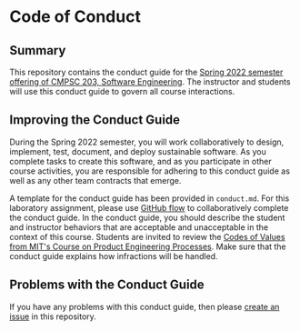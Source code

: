 # Code of Conduct

## Summary

This repository contains the conduct guide for the [Spring 2022 semester offering of CMPSC 203, Software Engineering](https://mariakimheinert.com/software-engineering/course-syllabus/). The instructor and students will use this conduct guide to govern all course interactions.

## Improving the Conduct Guide

During the Spring 2022 semester, you will work collaboratively to design, implement, test, document, and deploy sustainable software. As you complete tasks to create this software, and as you participate in other course activities, you are responsible for adhering to this conduct guide as well as any other team contracts that emerge.

A template for the conduct guide has been provided in `conduct.md`. For this laboratory assignment, please use [GitHub flow](https://docs.github.com/en/get-started/quickstart/github-flow) to collaboratively complete the conduct guide. In the conduct guide, you should describe the student and instructor behaviors that are acceptable and unacceptable in the context of this course. Students are invited to review the [Codes of Values from MIT's Course on Product Engineering Processes](https://web.mit.edu/2.009/www/team_manual/code_of_values.html). Make sure that the conduct guide explains how infractions will be handled.

## Problems with the Conduct Guide

If you have any problems with this conduct guide, then please [create an issue](https://docs.github.com/en/issues/tracking-your-work-with-issues/creating-an-issue) in this repository.
